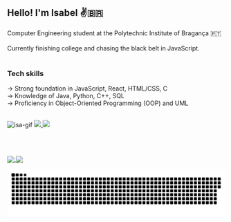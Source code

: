## Hello! I'm Isabel ✌️🇧🇷  
Computer Engineering student at the Polytechnic Institute of Bragança 🇵🇹  
<br/>Currently finishing college and chasing the black belt in JavaScript.  <br/><br/>

### Tech skills  
-> Strong foundation in JavaScript, React, HTML/CSS, C
<br/>-> Knowledge of Java, Python, C++, SQL
<br/>-> Proficiency in Object-Oriented Programming (OOP) and UML

<br/>

  <img alt="isa-gif" height="200" src="https://cdn.discordapp.com/attachments/845086001616912394/1340379707073626192/gifmaker_me.gif?ex=67b22561&is=67b0d3e1&hm=aa7ec92c3bcbbe168acd0f6670e660c1ce7c773cb481216b6ce92cd1c453ed4f&"/>

  <a href="mailto:isabel.irigon01@gmail.com">
    <img src="https://img.shields.io/badge/-Gmail-%23333?style=for-the-badge&logo=gmail&logoColor=white" target="_blank">
  </a>
  <a href="https://www.linkedin.com/in/isabel-irigon-salaberry-b414671a4/" target="_blank">
    <img src="https://img.shields.io/badge/-LinkedIn-%230077B5?style=for-the-badge&logo=linkedin&logoColor=white" target="_blank">
  </a>

<br/><br/>

<div>
  <a href="https://github.com/isalaberry">
    <img height="180em" align="center" src="https://github-readme-stats.vercel.app/api?username=isalaberry&show_icons=true&theme=material-palenight&include_all_commits=true&count_private=true"/>
    <img height="180em" align="center" src="https://github-readme-stats.vercel.app/api/top-langs/?username=isalaberry&layout=compact&langs_count=16&theme=material-palenight"/>
  </a>
</div>

![snake gif](https://github.com/isalaberry/isalaberry/blob/output/github-snake-dark.svg)





